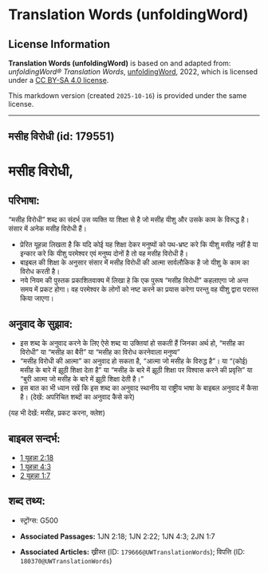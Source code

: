# Translation Words (unfoldingWord)

## License Information

**Translation Words (unfoldingWord)** is based on and adapted from: _unfoldingWord® Translation Words_, [unfoldingWord](https://unfoldingword.org/utw), 2022, which is licensed under a [CC BY-SA 4.0 license](https://creativecommons.org/licenses/by-sa/4.0/legalcode.en).

This markdown version (created `2025-10-16`) is provided under the same license.



--------------------------------

## मसीह विरोधी (id: 179551)

मसीह विरोधी,
============

परिभाषा:
--------

“मसीह विरोधी” शब्द का संदर्भ उस व्यक्ति या शिक्षा से है जो मसीह यीशु और उसके काम के विरूद्ध है। संसार में अनेक मसीह विरोधी हैं।

* प्रेरित यूहन्ना लिखता है कि यदि कोई यह शिक्षा देकर मनुष्यों को पथ\-भ्रष्ट करे कि यीशु मसीह नहीं है या इन्कार करे कि यीशु परमेश्वर एवं मनुष्य दोनों है तो वह मसीह विरोधी है।
* बाइबल की शिक्षा के अनुसार संसार में मसीह विरोधी की आत्मा सार्वलौकिक है जो यीशु के काम का विरोध करती है।
* नये नियम की पुस्तक प्रकाशितवाक्य में लिखा हे कि एक पुरूष “मसीह विरोधी” कहलाएगा जो अन्त समय में प्रकट होगा। वह परमेश्वर के लोगों को नष्ट करने का प्रयास करेगा परन्तु वह यीशु द्वारा परास्त किया जाएगा।

अनुवाद के सुझाव:
----------------

* इस शब्द के अनुवाद करने के लिए ऐसे शब्द या उक्तियां हो सकती हैं जिनका अर्थ हो, “मसीह का विरोधी” या “मसीह का बैरी” या “मसीह का विरोध करनेवाला मनुष्य”
* “मसीह विरोधी की आत्मा” का अनुवाद हो सकता है, “आत्मा जो मसीह के विरुद्ध है”। या “(कोई) मसीह के बारे में झूठी शिक्षा देता है” या “मसीह के बारे में झूठी शिक्षा पर विश्वास करने की प्रवृत्ति” या “बुरी आत्मा जो मसीह के बारे में झूठी शिक्षा देती है।”
* इस बात का भी ध्यान रखें कि इस शब्द का अनुवाद स्थानीय या राष्ट्रीय भाषा के बाइबल अनुवाद में कैसा है। (देखें: अपरिचित शब्दों का अनुवाद कैसे करे)

(यह भी देखें: मसीह, प्रकट करना, क्लेश)

बाइबल सन्दर्भ:
--------------

* [1 यूहन्ना 2:18](https://ref.ly/1John0:0)
* [1 यूहन्ना 4:3](https://ref.ly/1John0:0)
* [2 यूहन्ना 1:7](https://ref.ly/2John0:0)

शब्द तथ्य:
----------

* स्ट्रोंग्स: G500

* **Associated Passages:** 1JN 2:18; 1JN 2:22; 1JN 4:3; 2JN 1:7
* **Associated Articles:** ख्रीस्त (ID: `179666@UWTranslationWords`); विपत्ति (ID: `180370@UWTranslationWords`)

